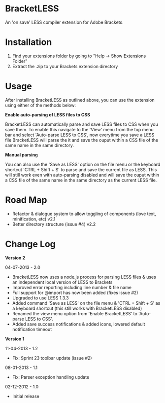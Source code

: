 ﻿BracketLESS
===========

An 'on save' LESS compiler extension for Adobe Brackets.

Installation
============

1. Find your extensions folder by going to "Help -> Show Extensions Folder"
2. Extract the .zip to your Brackets extension directory

Usage
=====

After installing BracketLESS as outlined above, you can use the extension using
either of the methods below:

**Enable auto-parsing of LESS files to CSS**

BracketLESS can automatically parse and save LESS files to CSS when you save them. 
To enable this navigate to the 'View' menu from the top menu bar and select 
'Auto-parse LESS to CSS', now everytime you save a LESS file BracketLESS will parse 
the it and save the ouput within a CSS file of the same name in the same directory.

**Manual parsing**

You can also use the 'Save as LESS' option on the file menu or the keyboard 
shortcut 'CTRL + Shift + S' to parse and save the current file as LESS. 
This will still work even with auto-parsing disabled and will save the ouput 
within a CSS file of the same name in the same directory as the current LESS file.

Road Map
========

* Refactor & dialogue system to allow toggling of components (love text, minification, etc)  v2.1
* Better directory structure (issue #4) v2.2

Change Log
==========

**Version 2**

04-07-2013 - 2.0
* BracketLESS now uses a node.js process for parsing LESS files & uses an independent local version of LESS to Brackets
* Improved error reporting including line number & file name
* Full support for @import has now been added (fixes issue #2)
* Upgraded to use LESS 1.3.3
* Added command 'Save as LESS' on the file menu & 'CTRL + Shift + S' as a keyboard shortcut (this still works with BracketLESS disabled)
* Renamed the view menu option from 'Enable BracketLESS' to 'Auto-parse LESS to CSS'.
* Added save success notifications & added icons, lowered default notification timeout

**Version 1**

11-04-2013 - 1.2
* Fix: Sprint 23 toolbar update (issue #2)

08-01-2013 - 1.1
* Fix: Parser exception handling update

02-12-2012 - 1.0
* Initial release